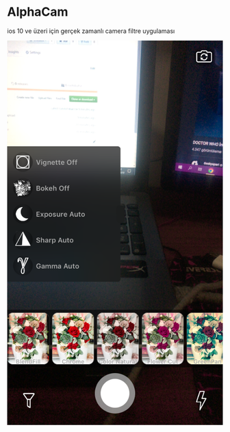 # AlphaCam
ios 10 ve üzeri için gerçek zamanlı camera filtre uygulaması


![alt text](https://github.com/alpzerey/AlphaCam/blob/master/IMG_4322.PNG)
